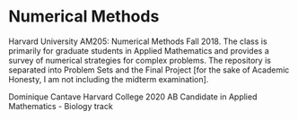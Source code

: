 # Numerical Methods

Harvard University AM205: Numerical Methods Fall 2018. The class is primarily for graduate students in Applied Mathematics and provides a survey of numerical strategies for complex problems. The repository is separated into Problem Sets and the Final Project \[for the sake of Academic Honesty, I am not including the midterm examination\].

Dominique Cantave
Harvard College 2020
AB Candidate in Applied Mathematics - Biology track
